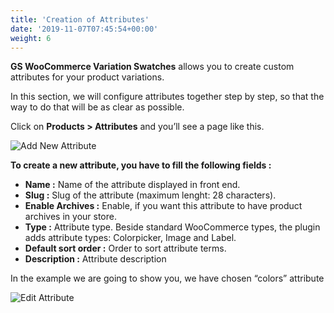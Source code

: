 ```yaml
---
title: 'Creation of Attributes'
date: '2019-11-07T07:45:54+00:00'
weight: 6
---
```


**GS WooCommerce Variation Swatches** allows you to create custom attributes for your product variations.

In this section, we will configure attributes together step by step, so that the way to do that will be as clear as possible.

 Click on **Products &gt; Attributes** and you’ll see a page like this.

![Add New Attribute](../images/add_attribute.png "Add New Attribute")

**To create a new attribute, you have to fill the following fields :**

- **Name :** Name of the attribute displayed in front end.
- **Slug :** Slug of the attribute (maximum lenght: 28 characters).
- **Enable Archives :** Enable, if you want this attribute to have product archives in your store.
- **Type :** Attribute type. Beside standard WooCommerce types, the plugin adds attribute types: Colorpicker, Image and Label.
- **Default sort order :** Order to sort attribute terms.
- **Description :** Attribute description

 In the example we are going to show you, we have chosen “colors” attribute

![Edit Attribute](../images/edit_attribute.png "Edit Attribute")